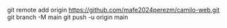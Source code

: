 git remote add origin https://github.com/mafe2024perezm/camilo-web.git
git branch -M main
git push -u origin main